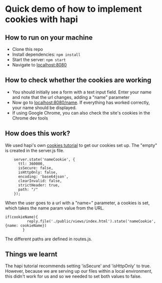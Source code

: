 # Quick demo of how to implement cookies with hapi

## How to run on your machine

- Clone this repo
- Install dependencies: ```npm install```
- Start the server: ```npm start ```
- Navigate to [localhost:8080](localhost:8080)

## How to check whether the cookies are working

- You should initially see a form with a text input field. Enter your name and note that the url changes, adding a "name" parameter
- Now go to [localhost:8080/name](localhost:8080/name). If everything has worked correctly, your name should be displayed.
- If using Google Chrome, you can also check the site's cookies in the Chrome dev tools

## How does this work?

We used hapi's own [cookies tutorial](http://hapijs.com/tutorials/cookies) to get our cookies set up. The "empty" is created in the server.js file. 

```
    server.state('nameCookie', {
      ttl: 360000,
      isSecure: false,
      isHttpOnly: false,
      encoding: 'base64json',
      clearInvalid: false,
      strictHeader: true,
      path: "/"
    });
```

When the user goes to a url with a "name=" parameter, a cookies is set, which takes the name param value from the URL.

```
if(cookieName){
          reply.file('./public/views/index.html').state('nameCookie', {name: cookieName})
        }
```

The different paths are defined in routes.js.

## Things we learnt

The hapi tutorial recommends setting 'isSecure' and 'isHttpOnly' to true. However, because we are serving up our files within a local environment, this didn't work for us and so we needed to set both values to false.

